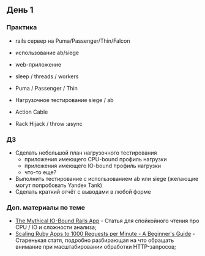 

## День 1

### Практика

- rails сервер на Puma/Passenger/Thin/Falcon
- использование ab/siege

- web-приложение
- sleep / threads / workers
- Puma / Passenger / Thin
- Нагрузочное тестирование siege / ab
- Action Cable 
- Rack Hijack / throw :async


### ДЗ

- Сделать небольшой план нагрузочного тестирования
  - приложения имеющего CPU-bound профиль нагрузки
  - приложения имеющего IO-bound профиль нагрузки
  - что-то еще?
- Выполнить тестирование с использованием ab или siege (желающие могут попробовать Yandex Tank)
- Сделать краткий отчёт с выводами в любой форме


### Доп. материалы по теме

- [The Mythical IO-Bound Rails App](https://byroot.github.io/ruby/performance/2025/01/23/the-mythical-io-bound-rails-app.html) - Статья для спойкойного чтения про CPU / IO и сложности анализа;
- [Scaling Ruby Apps to 1000 Requests per Minute - A Beginner's Guide](https://www.speedshop.co/2015/07/29/scaling-ruby-apps-to-1000-rpm.html) - Старенькая статя, подробно разбирающая на что обращать внимание при масштабировании обработки HTTP-запросов;
